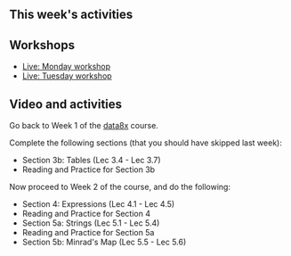 ## This week's activities

## Workshops

* [Live: Monday workshop](https://canvas.bham.ac.uk/courses/46369/external_tools/13630)
* [Live: Tuesday workshop](https://canvas.bham.ac.uk/courses/46369/external_tools/13630)

## Video and activities

Go back to Week 1 of the [data8x](data8x) course.

Complete the following sections (that you should have skipped last week):

* Section 3b: Tables (Lec 3.4 - Lec 3.7)
* Reading and Practice for Section 3b

Now proceed to Week 2 of the course, and do the following:

* Section 4: Expressions (Lec 4.1 - Lec 4.5)
* Reading and Practice for Section 4
* Section 5a: Strings (Lec 5.1 - Lec 5.4)
* Reading and Practice for Section 5a
* Section 5b: Minrad's Map (Lec 5.5 - Lec 5.6)
